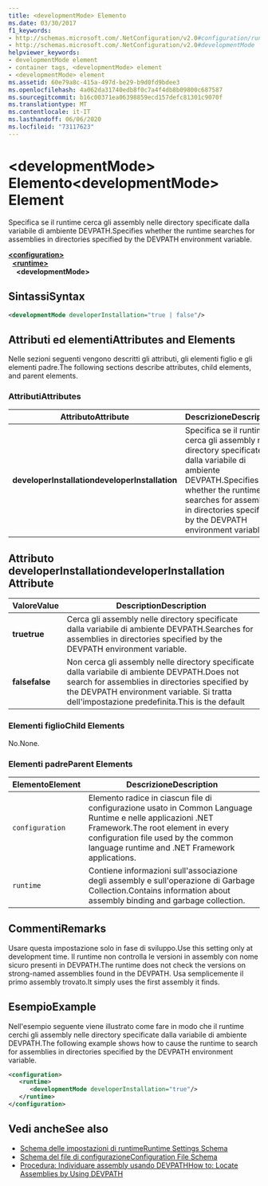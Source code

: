```yaml
---
title: <developmentMode> Elemento
ms.date: 03/30/2017
f1_keywords:
- http://schemas.microsoft.com/.NetConfiguration/v2.0#configuration/runtime/developmentMode
- http://schemas.microsoft.com/.NetConfiguration/v2.0#developmentMode
helpviewer_keywords:
- developmentMode element
- container tags, <developmentMode> element
- <developmentMode> element
ms.assetid: 60e79a8c-415a-497d-be29-b9d0fd9bdee3
ms.openlocfilehash: 4a062da31740edb8f0c7a4f4db8b09800c687587
ms.sourcegitcommit: b16c00371ea06398859ecd157defc81301c9070f
ms.translationtype: MT
ms.contentlocale: it-IT
ms.lasthandoff: 06/06/2020
ms.locfileid: "73117623"
---
```

# <a name="developmentmode-element"></a><span data-ttu-id="f648c-102">\<developmentMode> Elemento</span><span class="sxs-lookup"><span data-stu-id="f648c-102">\<developmentMode> Element</span></span>
<span data-ttu-id="f648c-103">Specifica se il runtime cerca gli assembly nelle directory specificate dalla variabile di ambiente DEVPATH.</span><span class="sxs-lookup"><span data-stu-id="f648c-103">Specifies whether the runtime searches for assemblies in directories specified by the DEVPATH environment variable.</span></span>  
  
[**\<configuration>**](../configuration-element.md)\
&nbsp;&nbsp;[**\<runtime>**](runtime-element.md)\
&nbsp;&nbsp;&nbsp;&nbsp;**\<developmentMode>**  
  
## <a name="syntax"></a><span data-ttu-id="f648c-104">Sintassi</span><span class="sxs-lookup"><span data-stu-id="f648c-104">Syntax</span></span>  
  
```xml  
<developmentMode developerInstallation="true | false"/>  
```  
  
## <a name="attributes-and-elements"></a><span data-ttu-id="f648c-105">Attributi ed elementi</span><span class="sxs-lookup"><span data-stu-id="f648c-105">Attributes and Elements</span></span>  
 <span data-ttu-id="f648c-106">Nelle sezioni seguenti vengono descritti gli attributi, gli elementi figlio e gli elementi padre.</span><span class="sxs-lookup"><span data-stu-id="f648c-106">The following sections describe attributes, child elements, and parent elements.</span></span>  
  
### <a name="attributes"></a><span data-ttu-id="f648c-107">Attributi</span><span class="sxs-lookup"><span data-stu-id="f648c-107">Attributes</span></span>  
  
|<span data-ttu-id="f648c-108">Attributo</span><span class="sxs-lookup"><span data-stu-id="f648c-108">Attribute</span></span>|<span data-ttu-id="f648c-109">Descrizione</span><span class="sxs-lookup"><span data-stu-id="f648c-109">Description</span></span>|  
|---------------|-----------------|  
|<span data-ttu-id="f648c-110">**developerInstallation**</span><span class="sxs-lookup"><span data-stu-id="f648c-110">**developerInstallation**</span></span>|<span data-ttu-id="f648c-111">Specifica se il runtime cerca gli assembly nelle directory specificate dalla variabile di ambiente DEVPATH.</span><span class="sxs-lookup"><span data-stu-id="f648c-111">Specifies whether the runtime searches for assemblies in directories specified by the DEVPATH environment variable.</span></span>|  
  
## <a name="developerinstallation-attribute"></a><span data-ttu-id="f648c-112">Attributo developerInstallation</span><span class="sxs-lookup"><span data-stu-id="f648c-112">developerInstallation Attribute</span></span>  
  
|<span data-ttu-id="f648c-113">Valore</span><span class="sxs-lookup"><span data-stu-id="f648c-113">Value</span></span>|<span data-ttu-id="f648c-114">Description</span><span class="sxs-lookup"><span data-stu-id="f648c-114">Description</span></span>|  
|-----------|-----------------|  
|<span data-ttu-id="f648c-115">**true**</span><span class="sxs-lookup"><span data-stu-id="f648c-115">**true**</span></span>|<span data-ttu-id="f648c-116">Cerca gli assembly nelle directory specificate dalla variabile di ambiente DEVPATH.</span><span class="sxs-lookup"><span data-stu-id="f648c-116">Searches for assemblies in directories specified by the DEVPATH environment variable.</span></span>|  
|<span data-ttu-id="f648c-117">**false**</span><span class="sxs-lookup"><span data-stu-id="f648c-117">**false**</span></span>|<span data-ttu-id="f648c-118">Non cerca gli assembly nelle directory specificate dalla variabile di ambiente DEVPATH.</span><span class="sxs-lookup"><span data-stu-id="f648c-118">Does not search for assemblies in directories specified by the DEVPATH environment variable.</span></span> <span data-ttu-id="f648c-119">Si tratta dell'impostazione predefinita.</span><span class="sxs-lookup"><span data-stu-id="f648c-119">This is the default</span></span>|  
  
### <a name="child-elements"></a><span data-ttu-id="f648c-120">Elementi figlio</span><span class="sxs-lookup"><span data-stu-id="f648c-120">Child Elements</span></span>  
 <span data-ttu-id="f648c-121">No.</span><span class="sxs-lookup"><span data-stu-id="f648c-121">None.</span></span>  
  
### <a name="parent-elements"></a><span data-ttu-id="f648c-122">Elementi padre</span><span class="sxs-lookup"><span data-stu-id="f648c-122">Parent Elements</span></span>  
  
|<span data-ttu-id="f648c-123">Elemento</span><span class="sxs-lookup"><span data-stu-id="f648c-123">Element</span></span>|<span data-ttu-id="f648c-124">Descrizione</span><span class="sxs-lookup"><span data-stu-id="f648c-124">Description</span></span>|  
|-------------|-----------------|  
|`configuration`|<span data-ttu-id="f648c-125">Elemento radice in ciascun file di configurazione usato in Common Language Runtime e nelle applicazioni .NET Framework.</span><span class="sxs-lookup"><span data-stu-id="f648c-125">The root element in every configuration file used by the common language runtime and .NET Framework applications.</span></span>|  
|`runtime`|<span data-ttu-id="f648c-126">Contiene informazioni sull'associazione degli assembly e sull'operazione di Garbage Collection.</span><span class="sxs-lookup"><span data-stu-id="f648c-126">Contains information about assembly binding and garbage collection.</span></span>|  
  
## <a name="remarks"></a><span data-ttu-id="f648c-127">Commenti</span><span class="sxs-lookup"><span data-stu-id="f648c-127">Remarks</span></span>  
 <span data-ttu-id="f648c-128">Usare questa impostazione solo in fase di sviluppo.</span><span class="sxs-lookup"><span data-stu-id="f648c-128">Use this setting only at development time.</span></span> <span data-ttu-id="f648c-129">Il runtime non controlla le versioni in assembly con nome sicuro presenti in DEVPATH.</span><span class="sxs-lookup"><span data-stu-id="f648c-129">The runtime does not check the versions on strong-named assemblies found in the DEVPATH.</span></span> <span data-ttu-id="f648c-130">Usa semplicemente il primo assembly trovato.</span><span class="sxs-lookup"><span data-stu-id="f648c-130">It simply uses the first assembly it finds.</span></span>  
  
## <a name="example"></a><span data-ttu-id="f648c-131">Esempio</span><span class="sxs-lookup"><span data-stu-id="f648c-131">Example</span></span>  
 <span data-ttu-id="f648c-132">Nell'esempio seguente viene illustrato come fare in modo che il runtime cerchi gli assembly nelle directory specificate dalla variabile di ambiente DEVPATH.</span><span class="sxs-lookup"><span data-stu-id="f648c-132">The following example shows how to cause the runtime to search for assemblies in directories specified by the DEVPATH environment variable.</span></span>  
  
```xml  
<configuration>  
   <runtime>  
      <developmentMode developerInstallation="true"/>  
   </runtime>  
</configuration>  
```  
  
## <a name="see-also"></a><span data-ttu-id="f648c-133">Vedi anche</span><span class="sxs-lookup"><span data-stu-id="f648c-133">See also</span></span>

- [<span data-ttu-id="f648c-134">Schema delle impostazioni di runtime</span><span class="sxs-lookup"><span data-stu-id="f648c-134">Runtime Settings Schema</span></span>](index.md)
- [<span data-ttu-id="f648c-135">Schema del file di configurazione</span><span class="sxs-lookup"><span data-stu-id="f648c-135">Configuration File Schema</span></span>](../index.md)
- [<span data-ttu-id="f648c-136">Procedura: Individuare assembly usando DEVPATH</span><span class="sxs-lookup"><span data-stu-id="f648c-136">How to: Locate Assemblies by Using DEVPATH</span></span>](../../how-to-locate-assemblies-by-using-devpath.md)
